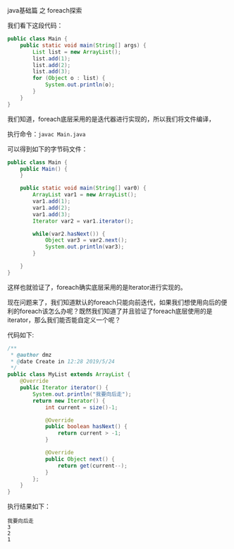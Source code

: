java基础篇 之 foreach探索

我们看下这段代码：

```java
public class Main {
    public static void main(String[] args) {
        List list = new ArrayList();
        list.add(1);
        list.add(2);
        list.add(3);
        for (Object o : list) {
            System.out.println(o);
        }
    }
}
```

我们知道，foreach底层采用的是迭代器进行实现的，所以我们将文件编译，

执行命令：`javac Main.java`

可以得到如下的字节码文件：

```java
public class Main {
    public Main() {
    }

    public static void main(String[] var0) {
        ArrayList var1 = new ArrayList();
        var1.add(1);
        var1.add(2);
        var1.add(3);
        Iterator var2 = var1.iterator();

        while(var2.hasNext()) {
            Object var3 = var2.next();
            System.out.println(var3);
        }

    }
}
```

这样也就验证了，foreach确实底层采用的是Iterator进行实现的。

现在问题来了，我们知道默认的foreach只能向前迭代，如果我们想使用向后的便利的foreach该怎么办呢？既然我们知道了并且验证了foreach底层使用的是iterator，那么我们能否能自定义一个呢？

代码如下:

```java
/**
 * @author dmz
 * @date Create in 12:28 2019/5/24
 */
public class MyList extends ArrayList {
    @Override
    public Iterator iterator() {
        System.out.println("我要向后走");
        return new Iterator() {
            int current = size()-1;

            @Override
            public boolean hasNext() {
                return current > -1;
            }

            @Override
            public Object next() {
                return get(current--);
            }
        };
    }
}
```

执行结果如下：

```
我要向后走
3
2
1
```

